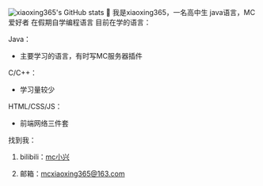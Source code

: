 ![xiaoxing365's GitHub stats](https://github-readme-stats.vercel.app/api?username=xiaoxing365)
👋 我是xiaoxing365，一名高中生
java语言，MC爱好者
在假期自学编程语言
目前在学的语言：

Java：
- 主要学习的语言，有时写MC服务器插件

C/C++：
- 学习量较少

HTML/CSS/JS：
- 前端网络三件套

找到我：

1.	bilibili：<a href="https://space.bilibili.com/2024358517">mc小兴</a>

2.	邮箱：mcxiaoxing365@163.com

